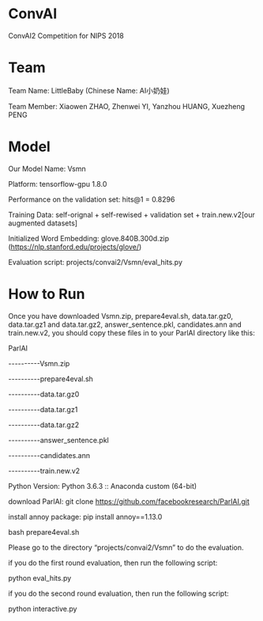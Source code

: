 # ConvAI
ConvAI2 Competition for NIPS 2018
# Team 
Team Name: LittleBaby (Chinese Name: AI小奶娃) 

Team Member: Xiaowen ZHAO, Zhenwei YI, Yanzhou HUANG, Xuezheng PENG
# Model
Our Model Name: Vsmn

Platform: tensorflow-gpu 1.8.0

Performance on the validation set: hits@1 = 0.8296

Training Data: self-orignal + self-rewised + validation set + train.new.v2[our augmented datasets]

Initialized Word Embedding: glove.840B.300d.zip (https://nlp.stanford.edu/projects/glove/)

Evaluation script: projects/convai2/Vsmn/eval_hits.py

# How to Run
Once you have downloaded Vsmn.zip, prepare4eval.sh, data.tar.gz0, data.tar.gz1 and data.tar.gz2, answer_sentence.pkl, candidates.ann and train.new.v2, you should copy these files in to your ParlAI directory like this:

ParlAI

----------Vsmn.zip

----------prepare4eval.sh

----------data.tar.gz0

----------data.tar.gz1

----------data.tar.gz2

----------answer_sentence.pkl

----------candidates.ann

----------train.new.v2

Python Version: Python 3.6.3 :: Anaconda custom (64-bit)

download ParlAI: git clone https://github.com/facebookresearch/ParlAI.git

install annoy package: pip install annoy==1.13.0

bash prepare4eval.sh

Please go to the directory “projects/convai2/Vsmn” to do the evaluation.

if you do the first round evaluation, then run the following script:

python eval_hits.py   

if you do the second round evaluation, then run the following script:

python interactive.py 

